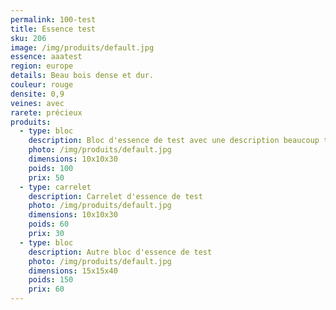 ```yaml
---
permalink: 100-test
title: Essence test
sku: 206
image: /img/produits/default.jpg
essence: aaatest
region: europe
details: Beau bois dense et dur.
couleur: rouge
densite: 0,9
veines: avec
rarete: précieux
produits: 
  - type: bloc
    description: Bloc d'essence de test avec une description beaucoup trop longue pour le tableau
    photo: /img/produits/default.jpg
    dimensions: 10x10x30
    poids: 100
    prix: 50
  - type: carrelet
    description: Carrelet d'essence de test
    photo: /img/produits/default.jpg
    dimensions: 10x10x30
    poids: 60
    prix: 30
  - type: bloc
    description: Autre bloc d'essence de test
    photo: /img/produits/default.jpg
    dimensions: 15x15x40
    poids: 150
    prix: 60
---
```

